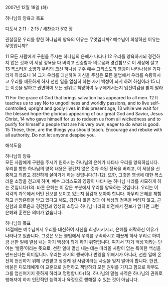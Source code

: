 2007년 12월 18일 (화)

하나님의 양육과 목표



디도서 2:11 - 2:15 / 새찬송가 512 장


관찰질문
우리를 향한 하나님의 양육의 이유는 무엇입니까?
예수님이 희생하신 이유는 무엇입니까? 

11 모든 사람에게 구원을 주시는 하나님의 은혜가 나타나 12 우리를 양육하시되 경건하지 않은 것과 이 세상 정욕을 다 버리고 신중함과 의로움과 경건함으로 이 세상에 살고 13 복스러운 소망과 우리의 크신 하나님 구주 예수 그리스도의 영광이 나타나심을 기다리게 하셨으니 14 그가 우리를 대신하여 자신을 주심은 모든 불법에서 우리를 속량하시고 우리를 깨끗하게 하사 선한 일을 열심히 하는 자기 백성이 되게 하려 하심이라 15 너는 이것을 말하고 권면하며 모든 권위로 책망하여 누구에게서든지 업신여김을 받지 말라 

11 For the grace of God that brings salvation has appeared to all men. 
12 It teaches us to say No to ungodliness and worldly passions, and to live self-controlled, upright and godly lives in this present age, 13 while we wait for the blessed hope-the glorious appearing of our great God and Savior, Jesus Christ, 14 who gave himself for us to redeem us from all wickedness and to purify for himself a people that are his very own, eager to do what is good. 15 These, then, are the things you should teach. Encourage and rebuke with all authority. Do not let anyone despise you.

해석도움





하나님의 양육  
모든 사람에게 구원을 주시기 원하시는 하나님의 은혜가 나타나 우리를 양육하십니다. 우리를 향한 하나님의 양육 내용은 경건치 않은 것과 속된 정욕을 버리고, 이 세상을 신중하고 의롭고 경건하게 살아가게 하는 것입니다(11-12). 또한, 그것은 영생에 대한 복스러운 소망을 견고케 하며, 예수 그리스도의 영광이 나타나는 하나님 나라를 사모하게 하는 것입니다(13). 바른 은혜는 이 같은 부분에서 우리를 양육하는 것입니다. 우리는 이 각각의 과목에서 어떤 진보를 보이고 있는지 점검해 보아야 합니다. 아무리 은혜를 체험하고 신앙훈련을 받고 있다고 해도, 경건치 않은 것과 이 세상의 정욕을 버리지 않고, 근신함과 의로움과 경건함과 영생의 소망과 하나님 나라의 비전에서 진보가 없다면 그런 은혜와 훈련은 의미가 없습니다.   

하나님의 목표  
14절에는 예수님께서 우리를 대신하여 자신을 희생시키시고, 은혜를 허락하신 이유가 나타나고 있습니다. 그것은 모든 불법에서 우리를 구속하시고 깨끗게 하사 우리로 하여금 선한 일에 열심 내는 자기 백성이 되게 하기 위함입니다. 여기서 ‘자기 백성’이라는 단어는 ‘별종’이라는 뜻으로, 선한 일에 열심 내는 데는 따라올 사람이 없는 특이한 백성을 만드신다는 의미입니다. 우리는 자기의 행복이나 번영을 위해서가 아니라, 선한 일에 온전히 헌신하기 위해 구원받고 정결케 된 사람이라는 사실을 잊지 말아야 합니다. 한편, 바울은 디모데에게 이 교훈으로 권면하고 책망하되 모든 권위를 가지고 함으로 아무도 그를 업신여기지 못하게 하라고 명령합니다(15). 하나님의 말씀 사역은 하나님의 권위로 행해져야 하지 인간적인 능력이나 육정으로 행해질 수 있는 것이 아닙니다.